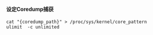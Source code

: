 #### 设定Coredump捕获
```
cat "{coredump_path}" > /proc/sys/kernel/core_pattern
ulimit  -c unlimited
```
